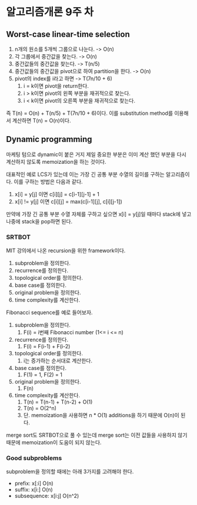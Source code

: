 # 알고리즘개론 9주 차

## Worst-case linear-time selection

1. n개의 원소를 5개씩 그룹으로 나눈다. -> O(n)
2. 각 그룹에서 중간값을 찾는다. -> O(n)
3. 중간값들의 중간값을 찾는다. -> T(n/5)
4. 중간값들의 중간값을 pivot으로 하여 partition을 한다. -> O(n)
5. pivot의 index를 i라고 하면 -> T(7n/10 + 6)
   1. i = k이면 pivot을 return한다.
   2. i > k이면 pivot의 왼쪽 부분을 재귀적으로 찾는다.
   3. i < k이면 pivot의 오른쪽 부분을 재귀적으로 찾는다.

즉 T(n) = O(n) + T(n/5) + T(7n/10 + 6)이다. 이를 substitution method를 이용해서 계산하면 T(n) = O(n)이다.

## Dynamic programming

마케팅 텀으로 dynamic이 붙은 거지 제일 중요한 부분은 이미 계산 했던 부분을 다시 계산하지 않도록 memoization을 하는 것이다.

대표적인 예로 LCS가 있는데 이는 가장 긴 공통 부분 수열의 길이를 구하는 알고리즘이다. 이를 구하는 방법은 다음과 같다.

1. x[i] = y[j] 이면 c[i][j] = c[i-1][j-1] + 1
2. x[i] != y[j] 이면 c[i][j] = max(c[i-1][j], c[i][j-1])

만약에 가장 긴 공통 부분 수열 자체를 구하고 싶으면 x[i] = y[j]일 때마다 stack에 넣고 나중에 stack을 pop하면 된다.

### SRTBOT

MIT 강의에서 나온 recursion을 위한 framework이다.

1. subproblem을 정의한다.
2. recurrence를 정의한다.
3. topological order를 정의한다.
4. base case를 정의한다.
5. original problem을 정의한다.
6. time complexity를 계산한다.

Fibonacci sequence를 예로 들어보자.

1. subproblem을 정의한다.
   1. F(i) = i번째 Fibonacci number (1<= i <= n)
2. recurrence를 정의한다.
   1. F(i) = F(i-1) + F(i-2)
3. topological order를 정의한다.
   1. i는 증가하는 순서대로 계산한다.
4. base case를 정의한다.
   1. F(1) = 1, F(2) = 1
5. original problem을 정의한다.
   1. F(n)
6. time complexity를 계산한다.
   1. T(n) = T(n-1) + T(n-2) + O(1)
   2. T(n) = O(2^n)
   3. 단. memoization을 사용하면 n \* O(1) additions을 하기 때문에 O(n)이 된다.

merge sort도 SRTBOT으로 풀 수 있는데 merge sort는 이전 값들을 사용하지 않기 때문에 memoization이 도움이 되지 않는다.

### Good subproblems

subproblem을 정의할 때에는 아래 3가지를 고려해야 한다.

- prefix: x[:i] O(n)
- suffix: x[i:] O(n)
- subsequence: x[i:j] O(n^2)
